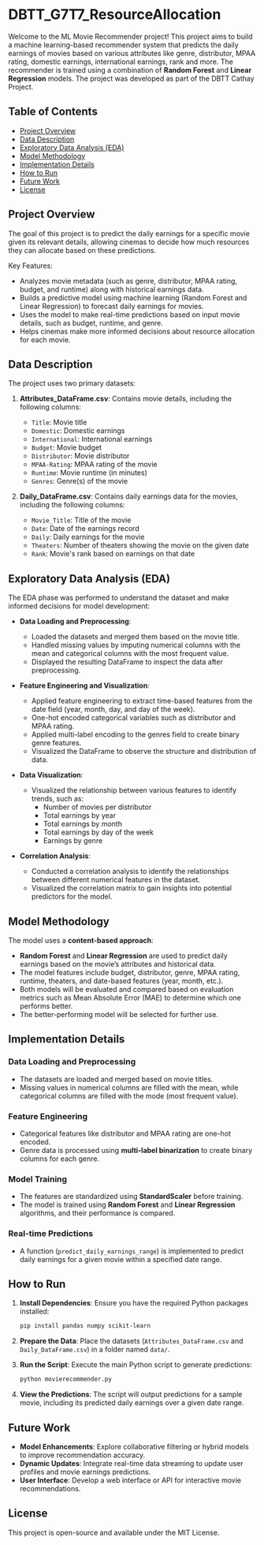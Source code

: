 # DBTT_G7T7_ResourceAllocation

Welcome to the ML Movie Recommender project! This project aims to build a machine learning-based recommender system that predicts the daily earnings of movies based on various attributes like genre, distributor, MPAA rating, domestic earnings, international earnings, rank and more. The recommender is trained using a combination of **Random Forest** and **Linear Regression** models. The project was developed as part of the DBTT Cathay Project.

## Table of Contents

- [Project Overview](#project-overview)
- [Data Description](#data-description)
- [Exploratory Data Analysis (EDA)](#exploratory-data-analysis-eda)
- [Model Methodology](#model-methodology)
- [Implementation Details](#implementation-details)
- [How to Run](#how-to-run)
- [Future Work](#future-work)
- [License](#license)

## Project Overview

The goal of this project is to predict the daily earnings for a specific movie given its relevant details, allowing cinemas to decide how much resources they can allocate based on these predictions.

Key Features:
- Analyzes movie metadata (such as genre, distributor, MPAA rating, budget, and runtime) along with historical earnings data.
- Builds a predictive model using machine learning (Random Forest and Linear Regression) to forecast daily earnings for movies.
- Uses the model to make real-time predictions based on input movie details, such as budget, runtime, and genre.
- Helps cinemas make more informed decisions about resource allocation for each movie.

## Data Description

The project uses two primary datasets:

1. **Attributes_DataFrame.csv**: Contains movie details, including the following columns:
   - `Title`: Movie title
   - `Domestic`: Domestic earnings
   - `International`: International earnings
   - `Budget`: Movie budget
   - `Distributor`: Movie distributor
   - `MPAA-Rating`: MPAA rating of the movie
   - `Runtime`: Movie runtime (in minutes)
   - `Genres`: Genre(s) of the movie

2. **Daily_DataFrame.csv**: Contains daily earnings data for the movies, including the following columns:
   - `Movie_Title`: Title of the movie
   - `Date`: Date of the earnings record
   - `Daily`: Daily earnings for the movie
   - `Theaters`: Number of theaters showing the movie on the given date
   - `Rank`: Movie's rank based on earnings on that date

## Exploratory Data Analysis (EDA)

The EDA phase was performed to understand the dataset and make informed decisions for model development:

- **Data Loading and Preprocessing**:
  - Loaded the datasets and merged them based on the movie title.
  - Handled missing values by imputing numerical columns with the mean and categorical columns with the most frequent value.
  - Displayed the resulting DataFrame to inspect the data after preprocessing.

- **Feature Engineering and Visualization**:
  - Applied feature engineering to extract time-based features from the date field (year, month, day, and day of the week).
  - One-hot encoded categorical variables such as distributor and MPAA rating.
  - Applied multi-label encoding to the genres field to create binary genre features.
  - Visualized the DataFrame to observe the structure and distribution of data.

- **Data Visualization**:
  - Visualized the relationship between various features to identify trends, such as:
    - Number of movies per distributor
    - Total earnings by year
    - Total earnings by month
    - Total earnings by day of the week
    - Earnings by genre

- **Correlation Analysis**:
  - Conducted a correlation analysis to identify the relationships between different numerical features in the dataset.
  - Visualized the correlation matrix to gain insights into potential predictors for the model.

## Model Methodology

The model uses a **content-based approach**:

- **Random Forest** and **Linear Regression** are used to predict daily earnings based on the movie’s attributes and historical data.
- The model features include budget, distributor, genre, MPAA rating, runtime, theaters, and date-based features (year, month, etc.).
- Both models will be evaluated and compared based on evaluation metrics such as Mean Absolute Error (MAE) to determine which one performs better.
- The better-performing model will be selected for further use.

## Implementation Details

### Data Loading and Preprocessing

- The datasets are loaded and merged based on movie titles.
- Missing values in numerical columns are filled with the mean, while categorical columns are filled with the mode (most frequent value).
  
### Feature Engineering

- Categorical features like distributor and MPAA rating are one-hot encoded.
- Genre data is processed using **multi-label binarization** to create binary columns for each genre.

### Model Training

- The features are standardized using **StandardScaler** before training.
- The model is trained using **Random Forest** and **Linear Regression** algorithms, and their performance is compared.

### Real-time Predictions

- A function (`predict_daily_earnings_range`) is implemented to predict daily earnings for a given movie within a specified date range.

## How to Run

1. **Install Dependencies**: Ensure you have the required Python packages installed:

    ```bash
    pip install pandas numpy scikit-learn
    ```

2. **Prepare the Data**: Place the datasets (`Attributes_DataFrame.csv` and `Daily_DataFrame.csv`) in a folder named `data/`.

3. **Run the Script**: Execute the main Python script to generate predictions:

    ```bash
    python movierecommender.py
    ```

4. **View the Predictions**: The script will output predictions for a sample movie, including its predicted daily earnings over a given date range.

## Future Work

- **Model Enhancements**: Explore collaborative filtering or hybrid models to improve recommendation accuracy.
- **Dynamic Updates**: Integrate real-time data streaming to update user profiles and movie earnings predictions.
- **User Interface**: Develop a web interface or API for interactive movie recommendations.

## License

This project is open-source and available under the MIT License.

 
